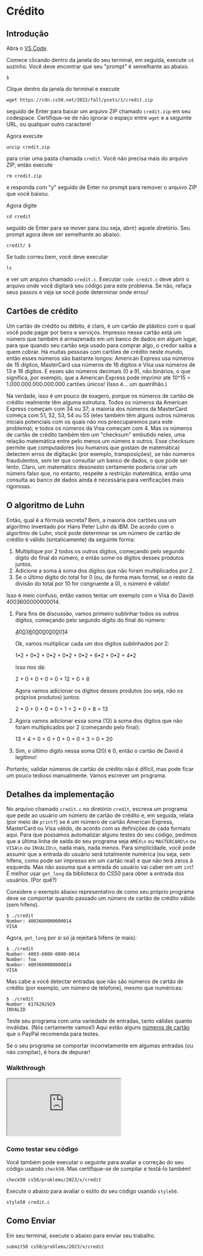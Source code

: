 # Crédito

## Introdução

Abra o [VS Code](https://code.cs50.io/pt/).

Comece clicando dentro da janela do seu terminal, em seguida, execute `cd` sozinho. Você deve encontrar que seu "prompt" é semelhante ao abaixo.

    $

Clique dentro da janela do terminal e execute

    wget https://cdn.cs50.net/2022/fall/psets/1/credit.zip

seguido de Enter para baixar um arquivo ZIP chamado `credit.zip` em seu codespace. Certifique-se de não ignorar o espaço entre `wget` e a seguinte URL, ou qualquer outro caractere!

Agora execute

    unzip credit.zip

para criar uma pasta chamada `credit`. Você não precisa mais do arquivo ZIP, então execute

    rm credit.zip

e responda com "y" seguido de Enter no prompt para remover o arquivo ZIP que você baixou.

Agora digite

    cd credit

seguido de Enter para se mover para (ou seja, abrir) aquele diretório. Seu prompt agora deve ser semelhante ao abaixo.

    credit/ $

Se tudo correu bem, você deve executar

    ls

e ver um arquivo chamado `credit.c`. Executar `code credit.c` deve abrir o arquivo onde você digitará seu código para este problema. Se não, refaça seus passos e veja se você pode determinar onde errou!

## Cartões de crédito

Um cartão de crédito ou débito, é claro, é um cartão de plástico com o qual você pode pagar por bens e serviços. Impresso nesse cartão está um número que também é armazenado em um banco de dados em algum lugar, para que quando seu cartão seja usado para comprar algo, o credor saiba a quem cobrar. Há muitas pessoas com cartões de crédito neste mundo, então esses números são bastante longos: American Express usa números de 15 dígitos, MasterCard usa números de 16 dígitos e Visa usa números de 13 e 16 dígitos. E esses são números decimais (0 a 9), não binários, o que significa, por exemplo, que a American Express pode imprimir até 10^15 = 1.000.000.000.000.000 cartões únicos! (Isso é... um quatrilhão.)

Na verdade, isso é um pouco de exagero, porque os números de cartão de crédito realmente têm alguma estrutura. Todos os números da American Express começam com 34 ou 37; a maioria dos números da MasterCard começa com 51, 52, 53, 54 ou 55 (eles também têm alguns outros números iniciais potenciais com os quais não nos preocuparemos para este problema); e todos os números da Visa começam com 4. Mas os números de cartão de crédito também têm um "checksum" embutido neles, uma relação matemática entre pelo menos um número e outros. Esse checksum permite que computadores (ou humanos que gostam de matemática) detectem erros de digitação (por exemplo, transposições), se não números fraudulentos, sem ter que consultar um banco de dados, o que pode ser lento. Claro, um matemático desonesto certamente poderia criar um número falso que, no entanto, respeite a restrição matemática, então uma consulta ao banco de dados ainda é necessária para verificações mais rigorosas.

## O algoritmo de Luhn

Então, qual é a fórmula secreta? Bem, a maioria dos cartões usa um algoritmo inventado por Hans Peter Luhn da IBM. De acordo com o algoritmo de Luhn, você pode determinar se um número de cartão de crédito é válido (sintaticamente) da seguinte forma:

1. Multiplique por 2 todos os outros dígitos, começando pelo segundo dígito do final do número, e então some os dígitos desses produtos juntos.
2. Adicione a soma à soma dos dígitos que não foram multiplicados por 2.
3. Se o último dígito do total for 0 (ou, de forma mais formal, se o resto da divisão do total por 10 for congruente a 0), o número é válido!

Isso é meio confuso, então vamos tentar um exemplo com o Visa do David: 4003600000000014.

1. Para fins de discussão, vamos primeiro sublinhar todos os outros dígitos, começando pelo segundo dígito do final do número:

    <p><u>4</u>0<u>0</u>3<u>6</u>0<u>0</u>0<u>0</u>0<u>0</u>0<u>0</u>0<u>1</u>4</p>

    Ok, vamos multiplicar cada um dos dígitos sublinhados por 2:

    1•2 + 0•2 + 0•2 + 0•2 + 0•2 + 6•2 + 0•2 + 4•2

    Isso nos dá:

    2 + 0 + 0 + 0 + 0 + 12 + 0 + 8

    Agora vamos adicionar os dígitos desses produtos (ou seja, não os próprios produtos) juntos:

    2 + 0 + 0 + 0 + 0 + 1 + 2 + 0 + 8 = 13

2. Agora vamos adicionar essa soma (13) à soma dos dígitos que não foram multiplicados por 2 (começando pelo final):

    13 + 4 + 0 + 0 + 0 + 0 + 0 + 3 + 0 = 20

3. Sim, o último dígito nessa soma (20) é 0, então o cartão de David é legítimo!

Portanto, validar números de cartão de crédito não é difícil, mas pode ficar um pouco tedioso manualmente. Vamos escrever um programa.

## Detalhes da implementação

No arquivo chamado `credit.c` no diretório `credit`, escreva um programa que pede ao usuário um número de cartão de crédito e, em seguida, relata (por meio de `printf`) se é um número de cartão American Express, MasterCard ou Visa válido, de acordo com as definições de cada formato aqui. Para que possamos automatizar alguns testes do seu código, pedimos que a última linha de saída do seu programa seja `AMEX\n` ou `MASTERCARD\n` ou `VISA\n` ou `INVALID\n`, nada mais, nada menos. Para simplicidade, você pode assumir que a entrada do usuário será totalmente numérica (ou seja, sem hífens, como pode ser impresso em um cartão real) e que não terá zeros à esquerda. Mas não assuma que a entrada do usuário vai caber em um `int`! É melhor usar `get_long` da biblioteca do CS50 para obter a entrada dos usuários. (Por quê?)

Considere o exemplo abaixo representativo de como seu próprio programa deve se comportar quando passado um número de cartão de crédito válido (sem hífens).

    $ ./credit
    Number: 4003600000000014
    VISA

Agora, `get_long` por si só já rejeitará hífens (e mais):

    $ ./credit
    Number: 4003-6000-0000-0014
    Number: foo
    Number: 4003600000000014
    VISA

Mas cabe a você detectar entradas que não são números de cartão de crédito (por exemplo, um número de telefone), mesmo que numéricas:

    $ ./credit
    Number: 6176292929
    INVALID

Teste seu programa com uma variedade de entradas, tanto válidas quanto inválidas. (Nós certamente vamos!) Aqui estão alguns [números de cartão](https://developer.paypal.com/api/nvp-soap/payflow/integration-guide/test-transactions/#standard-test-cards) que o PayPal recomenda para testes.

Se o seu programa se comportar incorretamente em algumas entradas (ou não compilar), é hora de depurar!

### Walkthrough

<div class="ratio ratio-16x9" data-video=""><iframe allow="accelerometer; autoplay; encrypted-media; gyroscope; picture-in-picture" allowfullscreen="" class="border" data-video="" src="https://www.youtube.com/embed/dF7wNjsRBjI?modestbranding=0&amp;rel=0&amp;showinfo=0"></iframe></div>

### Como testar seu código

Você também pode executar o seguinte para avaliar a correção do seu código usando `check50`. Mas certifique-se de compilar e testá-lo também!

    check50 cs50/problems/2023/x/credit

Execute o abaixo para avaliar o estilo do seu código usando `style50`.

    style50 credit.c

## Como Enviar

Em seu terminal, execute o abaixo para enviar seu trabalho.

    submit50 cs50/problems/2023/x/credit